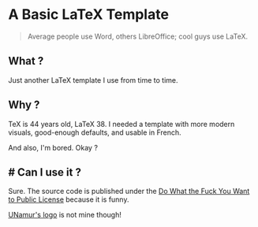 # A Basic LaTeX Template

> Average people use Word, others LibreOffice; cool guys use LaTeX.

## What ?

Just another LaTeX template I use from time to time.

## Why ?

TeX is 44 years old, LaTeX 38. I needed a template with more modern visuals, good-enough defaults, and usable in French.

And also, I'm bored. Okay ?

## # Can I use it ?

Sure. The source code is published under the [Do What the Fuck You Want to Public License](http://www.wtfpl.net) because it is funny.

[UNamur's logo](/images/unamur.png) is not mine though!